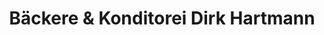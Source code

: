 ---
title: "Bäckere & Konditorei Dirk Hartmann"
url: /klipphausen/baeckere-und-konditorei-dirk-hartmann/
shop: Bäckerei
---